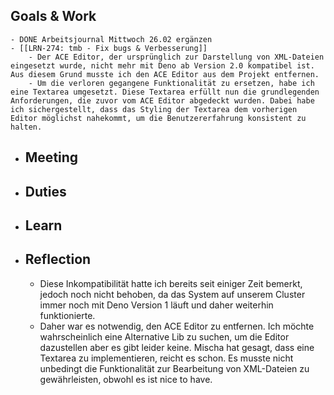 ## Goals & Work
	- DONE Arbeitsjournal Mittwoch 26.02 ergänzen
	- [[LRN-274: tmb - Fix bugs & Verbesserung]]
		- Der ACE Editor, der ursprünglich zur Darstellung von XML-Dateien eingesetzt wurde, nicht mehr mit Deno ab Version 2.0 kompatibel ist. Aus diesem Grund musste ich den ACE Editor aus dem Projekt entfernen.
		- Um die verloren gegangene Funktionalität zu ersetzen, habe ich eine Textarea umgesetzt. Diese Textarea erfüllt nun die grundlegenden Anforderungen, die zuvor vom ACE Editor abgedeckt wurden. Dabei habe ich sichergestellt, dass das Styling der Textarea dem vorherigen Editor möglichst nahekommt, um die Benutzererfahrung konsistent zu halten.
- ## Meeting
- ## Duties
- ## Learn
- ## Reflection
	- Diese Inkompatibilität hatte ich bereits seit einiger Zeit bemerkt, jedoch noch nicht behoben, da das System auf unserem Cluster immer noch 
	  mit Deno Version 1 läuft und daher weiterhin funktionierte.
	- Daher war es notwendig, den ACE Editor zu entfernen. Ich möchte wahrscheinlich eine Alternative Lib zu suchen, um die Editor dazustellen aber es gibt leider keine. Mischa hat gesagt, dass eine Textarea zu implementieren, reicht es schon. Es musste nicht unbedingt die Funktionalität zur Bearbeitung von XML-Dateien zu gewährleisten, obwohl es ist nice to have.